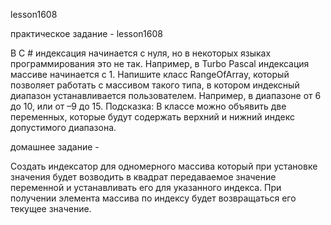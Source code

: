 lesson1608 

практическое задание - lesson1608

В С # индексация начинается с нуля, но в некоторых языках программирования это не так. Например, в Turbo Pascal индексация массиве начинается с 1. Напишите класс RangeOfArray, который позволяет работать с массивом такого типа, в котором индексный диапазон устанавливается пользователем. Например, в диапазоне от 6 до 10, или от –9 до 15.
Подсказка: В классе можно объявить две переменных, которые будут содержать верхний и нижний индекс допустимого диапазона.

домашнее задание - 

Создать индексатор для одномерного массива который при установке значения будет возводить в квадрат передаваемое значение переменной и устанавливать его для указанного индекса. При получении элемента массива по индексу будет возвращаться его текущее значение.